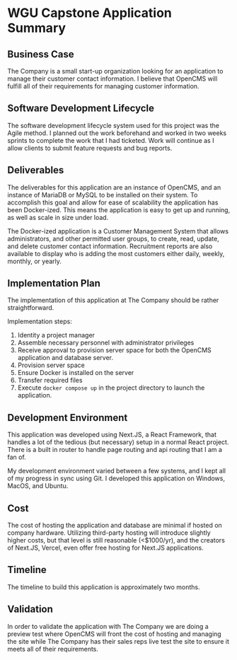 # WGU Capstone Application Summary

## Business Case

The Company is a small start-up organization looking for an application to manage their customer contact information. I believe that OpenCMS will fulfill all of their requirements for managing customer information.

## Software Development Lifecycle

The software development lifecycle system used for this project was the Agile method. I planned out the work beforehand and worked in two weeks sprints to complete the work that I had ticketed. Work will continue as I allow clients to submit feature requests and bug reports.

## Deliverables

The deliverables for this application are an instance of OpenCMS, and an instance of MariaDB or MySQL to be installed on their system. To accomplish this goal and allow for ease of scalability the application has been Docker-ized. This means the application is easy to get up and running, as well as scale in size under load.

The Docker-ized application is a Customer Management System that allows administrators, and other permitted user groups, to create, read, update, and delete customer contact information. Recruitment reports are also available to display who is adding the most customers either daily, weekly, monthly, or yearly.

## Implementation Plan

The implementation of this application at The Company should be rather straightforward.

Implementation steps:

1. Identity a project manager
2. Assemble necessary personnel with administrator privileges
3. Receive approval to provision server space for both the OpenCMS application and database server.
4. Provision server space
5. Ensure Docker is installed on the server
6. Transfer required files
7. Execute `docker compose up` in the project directory to launch the application.

## Development Environment

This application was developed using Next.JS, a React Framework, that handles a lot of the tedious (but necessary) setup in a normal React project. There is a built in router to handle page routing and api routing that I am a fan of.

My development environment varied between a few systems, and I kept all of my progress in sync using Git. I developed this application on Windows, MacOS, and Ubuntu.

## Cost

The cost of hosting the application and database are minimal if hosted on company hardware. Utilizing third-party hosting will introduce slightly higher costs, but that level is still reasonable (<$1000/yr), and the creators of Next.JS, Vercel, even offer free hosting for Next.JS applications.

## Timeline

The timeline to build this application is approximately two months.

## Validation

In order to validate the application with The Company we are doing a preview test where OpenCMS will front the cost of hosting and managing the site while The Company has their sales reps live test the site to ensure it meets all of their requirements.
